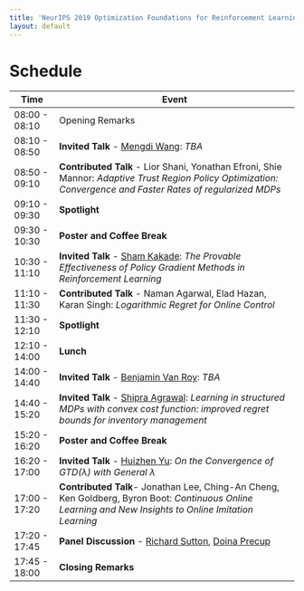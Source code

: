 ```yaml
---
title: 'NeurIPS 2019 Optimization Foundations for Reinforcement Learning Workshop'
layout: default
---
```


# Schedule

| Time | Event |
| ---- | ----- |
| 08:00 - 08:10 | Opening Remarks |
| 08:10 - 08:50 | **Invited Talk** - [Mengdi Wang][mengdi]: *TBA*|
| 08:50 - 09:10 | **Contributed Talk** - Lior Shani, Yonathan Efroni, Shie Mannor: *Adaptive Trust Region Policy Optimization: Convergence and Faster Rates of regularized MDPs*|
| 09:10 - 09:30 | **Spotlight** |
| 09:30 - 10:30 | **Poster and Coffee Break** |
| 10:30 - 11:10 | **Invited Talk** - [Sham Kakade][sham]: *The Provable Effectiveness of Policy Gradient Methods in Reinforcement Learning*|
| 11:10 - 11:30 | **Contributed Talk** - Naman Agarwal, Elad Hazan, Karan Singh: *Logarithmic Regret for Online Control*|
| 11:30 - 12:10 | **Spotlight** |
| 12:10 - 14:00 | **Lunch** |
| 14:00 - 14:40 | **Invited Talk** - [Benjamin Van Roy][ben]: *TBA*|
| 14:40 - 15:20 | **Invited Talk** - [Shipra Agrawal][shipra]: *Learning in structured MDPs with convex cost function: improved regret bounds for inventory management*|
| 15:20 - 16:20 | **Poster and Coffee Break** |
| 16:20 - 17:00 | **Invited Talk** - [Huizhen Yu][huizhen]: *On the Convergence of GTD($\lambda$) with General $\lambda$* |
| 17:00 - 17:20 | **Contributed Talk**- Jonathan Lee, Ching-An Cheng, Ken Goldberg, Byron Boot: *Continuous Online Learning and New Insights to Online Imitation Learning* |
| 17:20 - 17:45 | **Panel Discussion** - [Richard Sutton][rich], [Doina Precup][doina] |
| 17:45 - 18:00 | **Closing Remarks** |

<!-- [speakers]: #speakers -->
[sham]: https://homes.cs.washington.edu/~sham/
[shipra]: http://www.columbia.edu/~sa3305/
[ben]: https://web.stanford.edu/~bvr/
[mengdi]: https://mwang.princeton.edu/
[huizhen]: https://directory.ualberta.ca/person/huizhen
[rich]: http://incompleteideas.net/
[doina]: https://www.cs.mcgill.ca/~dprecup/

